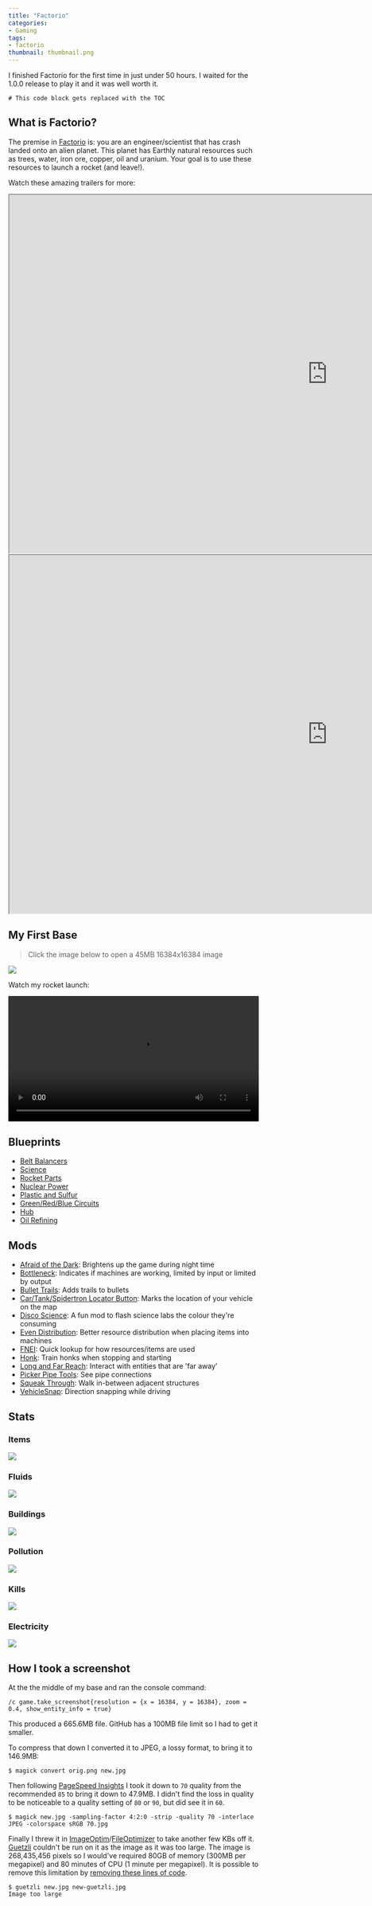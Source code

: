 ```yaml
---
title: "Factorio"
categories:
- Gaming
tags:
- factorio
thumbnail: thumbnail.png
---
```


I finished Factorio for the first time in just under 50 hours. I waited for the 1.0.0 release to play it and it was well worth it.

<!-- more -->

```toc
# This code block gets replaced with the TOC
```

## What is Factorio?

The premise in [Factorio](https://www.factorio.com/) is: you are an engineer/scientist that has crash landed onto an alien planet. This planet has Earthly natural resources such as trees, water, iron ore, copper, oil and uranium. Your goal is to use these resources to launch a rocket (and leave!).

Watch these amazing trailers for more:

<iframe src="https://www.youtube.com/embed/J8SBp4SyvLc" allowfullscreen width="1280" height="720"></iframe>

<iframe src="https://www.youtube.com/embed/BqaAjgpsoW8" allowfullscreen width="1280" height="720"></iframe>

## My First Base

> Click the image below to open a 45MB 16384x16384 image

[![](base-thumbnail.png)](base-full.jpg)

Watch my rocket launch:

<video controls width="100%" height="auto">
  <source type="video/mp4" src="rocket.mp4">
  <p>Your browser does not support the video element.</p>
</video>

## Blueprints

- [Belt Balancers](https://pastebin.com/igs2CvVd)
- [Science](https://pastebin.com/bgjAa9Bx)
- [Rocket Parts](https://pastebin.com/5wLy8jMP)
- [Nuclear Power](https://pastebin.com/QEJBwdXL)
- [Plastic and Sulfur](https://pastebin.com/PHqfMA3f)
- [Green/Red/Blue Circuits](https://pastebin.com/f7LjnmtV)
- [Hub](https://pastebin.com/DW7Thk8G)
- [Oil Refining](https://pastebin.com/Uv90sjmQ)

## Mods

- [Afraid of the Dark](https://mods.factorio.com/mod/AfraidOfTheDark): Brightens up the game during night time
- [Bottleneck](https://mods.factorio.com/mod/Bottleneck): Indicates if machines are working, limited by input or limited by output
- [Bullet Trails](https://mods.factorio.com/mod/bullet-trails): Adds trails to bullets
- [Car/Tank/Spidertron Locator Button](https://mods.factorio.com/mod/car-finder): Marks the location of your vehicle on the map
- [Disco Science](https://mods.factorio.com/mod/DiscoScience): A fun mod to flash science labs the colour they're consuming
- [Even Distribution](https://mods.factorio.com/mod/even-distribution): Better resource distribution when placing items into machines
- [FNEI](https://mods.factorio.com/mod/FNEI): Quick lookup for how resources/items are used
- [Honk](https://mods.factorio.com/mod/Honk): Train honks when stopping and starting
- [Long and Far Reach](https://mods.factorio.com/mod/themightygugi_longreach): Interact with entities that are 'far away'
- [Picker Pipe Tools](https://mods.factorio.com/mod/PickerPipeTools): See pipe connections
- [Squeak Through](https://mods.factorio.com/mod/Squeak%20Through): Walk in-between adjacent structures
- [VehicleSnap](https://mods.factorio.com/mod/VehicleSnap): Direction snapping while driving

## Stats

### Items

![](items.png)

### Fluids

![](fluids.png)

### Buildings

![](buildings.png)

### Pollution

![](pollution.png)

### Kills

![](kills.png)

### Electricity

![](electric.png)

## How I took a screenshot

At the the middle of my base and ran the console command:

```shell-session
/c game.take_screenshot{resolution = {x = 16384, y = 16384}, zoom = 0.4, show_entity_info = true}
```

This produced a 665.6MB file. GitHub has a 100MB file limit so I had to get it smaller.

To compress that down I converted it to JPEG, a lossy format, to bring it to 146.9MB:

```shell-session
$ magick convert orig.png new.jpg
```

Then following [PageSpeed Insights](https://developers.google.com/speed/docs/insights/OptimizeImages) I took it down to `70` quality from the recommended `85` to bring it down to 47.9MB. I didn't find the loss in quality to be noticeable to a quality setting of `80` or `90`, but did see it in `60`.

```shell-session
$ magick new.jpg -sampling-factor 4:2:0 -strip -quality 70 -interlace JPEG -colorspace sRGB 70.jpg
```

Finally I threw it in [ImageOptim](https://imageoptim.com/mac)/[FileOptimizer](https://nikkhokkho.sourceforge.io/static.php?page=FileOptimizer) to take another few KBs off it.
[Guetzli](https://github.com/google/guetzli/) couldn't be run on it as the image as it was too large. The image is 268,435,456 pixels so I would've required 80GB of memory (300MB per megapixel) and 80 minutes of CPU (1 minute per megapixel). It is possible to remove this limitation by [removing these lines of code](https://github.com/khavishbhundoo/guetzli/blob/patch-1/guetzli/jpeg_data_reader.cc#L153-L159).

```shell-session
$ guetzli new.jpg new-guetzli.jpg
Image too large
```

